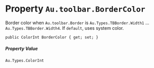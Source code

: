 # Property `Au.toolbar.BorderColor`

Border color when `Au.toolbar.Border` is `Au.Types.TBBorder.Width1` ... `Au.Types.TBBorder.Width4`. If `default`, uses system color.

```
public ColorInt BorderColor { get; set; }
```

##### Property Value

`Au.Types.ColorInt`